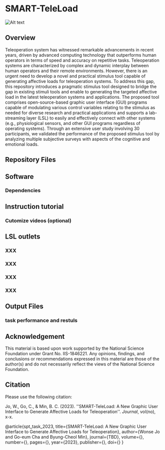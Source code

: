 # SMART-TeleLoad

![Alt text](paper/figures/xxx.png)

## Overview
Teleoperation system has witnessed remarkable advancements in recent years, driven by advanced computing technology that outperforms human operators in terms of speed and accuracy on repetitive tasks. Teleoperation systems are characterized by complex and dynamic interplay between human operators and their remote environments. However, there is an urgent need to develop a novel and practical stimulus tool capable of generating affective loads for teleoperation systems. To address this gap, this repository introduces a pragmatic stimulus tool designed to bridge the gap in existing stimuli tools and enable to generating the targeted affective load in the latest teleoperation systems and applications. The proposed tool comprises open-source-based graphic user interface (GUI) programs capable of modulating various control variables relating to the stimulus as needed for diverse research and practical applications and supports a lab-streaming layer (LSL) to easily and effectively connect with other systems (e.g., physiological sensors, and other GUI programs regardless of operating systems). Through an extensive user study involving 30 participants, we validated the performance of the proposed stimulus tool by analyzing multiple subjective surveys with aspects of the cognitive and emotional loads.

## Repository Files

## Software
### Dependencies


## Instruction tutorial

### Cutomize videos (optional)


## LSL outlets

### XXX

### XXX

### XXX

### XXX


## Output Files
### task performance and restuls


## Acknowledgement
This material is based upon work supported by the National Science Foundation under Grant No. IIS-1846221. Any opinions, findings, and conclusions or recommendations expressed in this material are those of the author(s) and do not necessarily reflect the views of the National Science Foundation.


## Citation
Please use the following citation:

Jo, W., Go, C., & Min, B. C. (2023). ''SMART-TeleLoad: A New Graphic User Interface to Generate Affective Loads for Teleoperation''. _Journal_, vol(no), x-x.


@article{spt_task_2023,
    title={SMART-TeleLoad: A New Graphic User Interface to Generate Affective Loads for Teleoperation},
    author={Wonse Jo and Go-eum Cha and Byung-Cheol Min},
    journal={TBD},
    volume={},
    number={},
    pages={},
    year={2023},
    publisher={},
    doi={}
}



